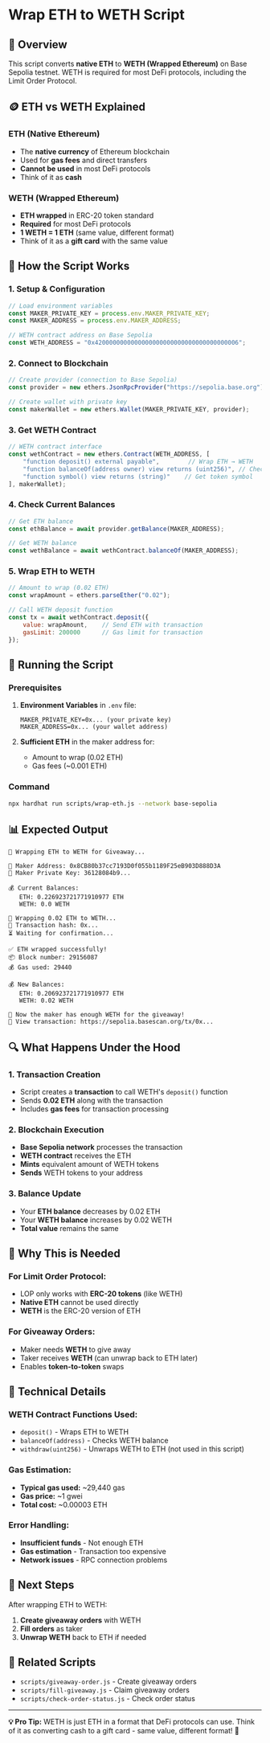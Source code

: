 # Wrap ETH to WETH Script

## 🎯 Overview

This script converts **native ETH** to **WETH (Wrapped Ethereum)** on Base Sepolia testnet. WETH is required for most DeFi protocols, including the Limit Order Protocol.

## 🪙 ETH vs WETH Explained

### **ETH (Native Ethereum)**
- The **native currency** of Ethereum blockchain
- Used for **gas fees** and direct transfers
- **Cannot be used** in most DeFi protocols
- Think of it as **cash**

### **WETH (Wrapped Ethereum)**
- **ETH wrapped** in ERC-20 token standard
- **Required** for most DeFi protocols
- **1 WETH = 1 ETH** (same value, different format)
- Think of it as a **gift card** with the same value

## 🔧 How the Script Works

### **1. Setup & Configuration**
```javascript
// Load environment variables
const MAKER_PRIVATE_KEY = process.env.MAKER_PRIVATE_KEY;
const MAKER_ADDRESS = process.env.MAKER_ADDRESS;

// WETH contract address on Base Sepolia
const WETH_ADDRESS = "0x4200000000000000000000000000000000000006";
```

### **2. Connect to Blockchain**
```javascript
// Create provider (connection to Base Sepolia)
const provider = new ethers.JsonRpcProvider("https://sepolia.base.org");

// Create wallet with private key
const makerWallet = new ethers.Wallet(MAKER_PRIVATE_KEY, provider);
```

### **3. Get WETH Contract**
```javascript
// WETH contract interface
const wethContract = new ethers.Contract(WETH_ADDRESS, [
    "function deposit() external payable",        // Wrap ETH → WETH
    "function balanceOf(address owner) view returns (uint256)", // Check balance
    "function symbol() view returns (string)"    // Get token symbol
], makerWallet);
```

### **4. Check Current Balances**
```javascript
// Get ETH balance
const ethBalance = await provider.getBalance(MAKER_ADDRESS);

// Get WETH balance
const wethBalance = await wethContract.balanceOf(MAKER_ADDRESS);
```

### **5. Wrap ETH to WETH**
```javascript
// Amount to wrap (0.02 ETH)
const wrapAmount = ethers.parseEther("0.02");

// Call WETH deposit function
const tx = await wethContract.deposit({
    value: wrapAmount,    // Send ETH with transaction
    gasLimit: 200000      // Gas limit for transaction
});
```

## 🚀 Running the Script

### **Prerequisites**
1. **Environment Variables** in `.env` file:
   ```env
   MAKER_PRIVATE_KEY=0x... (your private key)
   MAKER_ADDRESS=0x... (your wallet address)
   ```

2. **Sufficient ETH** in the maker address for:
   - Amount to wrap (0.02 ETH)
   - Gas fees (~0.001 ETH)

### **Command**
```bash
npx hardhat run scripts/wrap-eth.js --network base-sepolia
```

## 📊 Expected Output

```
🔄 Wrapping ETH to WETH for Giveaway...

🎯 Maker Address: 0x8CB80b37cc7193D0f055b1189F25eB903D888D3A
🔑 Maker Private Key: 36128084b9...

💰 Current Balances:
   ETH: 0.226923721771910977 ETH
   WETH: 0.0 WETH

🔄 Wrapping 0.02 ETH to WETH...
📝 Transaction hash: 0x...
⏳ Waiting for confirmation...

✅ ETH wrapped successfully!
📦 Block number: 29156087
💰 Gas used: 29440

💰 New Balances:
   ETH: 0.206923721771910977 ETH
   WETH: 0.02 WETH

🎁 Now the maker has enough WETH for the giveaway!
🔗 View transaction: https://sepolia.basescan.org/tx/0x...
```

## 🔍 What Happens Under the Hood

### **1. Transaction Creation**
- Script creates a **transaction** to call WETH's `deposit()` function
- Sends **0.02 ETH** along with the transaction
- Includes **gas fees** for transaction processing

### **2. Blockchain Execution**
- **Base Sepolia network** processes the transaction
- **WETH contract** receives the ETH
- **Mints** equivalent amount of WETH tokens
- **Sends** WETH tokens to your address

### **3. Balance Update**
- Your **ETH balance** decreases by 0.02 ETH
- Your **WETH balance** increases by 0.02 WETH
- **Total value** remains the same

## 🎯 Why This is Needed

### **For Limit Order Protocol:**
- LOP only works with **ERC-20 tokens** (like WETH)
- **Native ETH** cannot be used directly
- **WETH** is the ERC-20 version of ETH

### **For Giveaway Orders:**
- Maker needs **WETH** to give away
- Taker receives **WETH** (can unwrap back to ETH later)
- Enables **token-to-token** swaps

## 🔧 Technical Details

### **WETH Contract Functions Used:**
- `deposit()` - Wraps ETH to WETH
- `balanceOf(address)` - Checks WETH balance
- `withdraw(uint256)` - Unwraps WETH to ETH (not used in this script)

### **Gas Estimation:**
- **Typical gas used:** ~29,440 gas
- **Gas price:** ~1 gwei
- **Total cost:** ~0.00003 ETH

### **Error Handling:**
- **Insufficient funds** - Not enough ETH
- **Gas estimation** - Transaction too expensive
- **Network issues** - RPC connection problems

## 🎁 Next Steps

After wrapping ETH to WETH:
1. **Create giveaway orders** with WETH
2. **Fill orders** as taker
3. **Unwrap WETH** back to ETH if needed

## 🔗 Related Scripts

- `scripts/giveaway-order.js` - Create giveaway orders
- `scripts/fill-giveaway.js` - Claim giveaway orders
- `scripts/check-order-status.js` - Check order status

---

**💡 Pro Tip:** WETH is just ETH in a format that DeFi protocols can use. Think of it as converting cash to a gift card - same value, different format! 🎁 